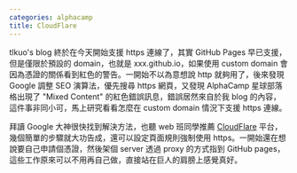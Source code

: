 ```yaml
---
categories: alphacamp
title: CloudFlare
---
```


tlkuo's blog 終於在今天開始支援 https 連線了，其實 GitHub Pages 早已支援，但是僅限於預設的 domain，也就是 xxx.github.io，如果使用 custom domain 會因為憑證的關係看到紅色的警告。一開始不以為意想說 http 就夠用了，後來發現 Google 調整 SEO 演算法，優先搜尋 https 網頁，又發現 AlphaCamp 星球部落格出現了 "Mixed Content" 的紅色錯誤訊息，錯誤居然來自於我 blog 的內容，這件事非同小可，馬上研究看看怎麼在 custom domain 情況下支援 https 連線。

拜讀 Google 大神很快找到解決方法，也聽 web 班同學推薦 [CloudFlare](https://www.cloudflare.com/) 平台，幾個簡單的步驟就大功告成，還可以設定頁面規則強制使用 https。一開始還在想說要自己申請個憑證，然後架個 server 透過 proxy 的方式指到 GitHub pages，這些工作原來可以不用再自己做，直接站在巨人的肩膀上感覺真好。
